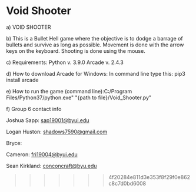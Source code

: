 # Void Shooter
a) VOID SHOOTER

b) This is a Bullet Hell game where the objective is to dodge a barrage of bullets and survive as long as possible. 
   Movement is done with the arrow keys on the keyboard. Shooting is done using the mouse.

c) Requirements: Python v. 3.9.0
                 Arcade v. 2.4.3

d) How to download Arcade for Windows: In command line type this: pip3 install arcade

e) How to run the game (command line):C:/Program Files/Python37/python.exe" "{path to file}/Void_Shooter.py"

f) Group 6 contact info
   
   Joshua Sapp: sap19001@byui.edu
   
   Logan Huston: shadows7590@gmail.com
   
   Bryce:
   
   Cameron: fri19004@byui.edu
   
   Sean Kirkland: conconcraft@byu.edu
  
>>>>>>> 4f20284e811d3e353f8f29f0e862c8c7d0bd6008
